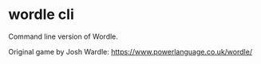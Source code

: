 # wordle cli
Command line version of Wordle.

 Original game by Josh Wardle: https://www.powerlanguage.co.uk/wordle/
